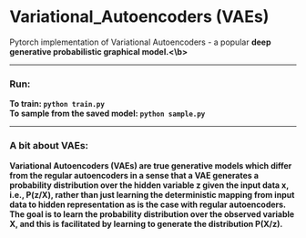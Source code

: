 # Variational_Autoencoders (VAEs)

Pytorch implementation of Variational Autoencoders - a popular <b>deep generative probabilistic graphical model.<\b>
<hr>

### Run:
To train:  ```python train.py```<br>
To sample from the saved model: ```python sample.py```

<hr>

### A bit about VAEs:

Variational Autoencoders (VAEs) are true generative models which differ from the regular autoencoders in a sense that a VAE generates a probability distribution 
over the hidden variable z given the input data x, i.e., P(z/X), rather than just learning the deterministic mapping from input data to hidden representation 
as is the case with regular autoencoders. The goal is to learn the probability distribution over the observed variable X, and this is facilitated by learning to 
generate the distribution P(X/z).

